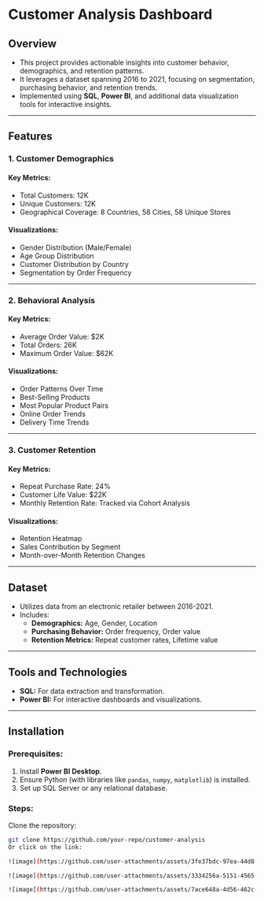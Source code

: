 # Customer Analysis Dashboard

## Overview
- This project provides actionable insights into customer behavior, demographics, and retention patterns.
- It leverages a dataset spanning 2016 to 2021, focusing on segmentation, purchasing behavior, and retention trends.
- Implemented using **SQL**, **Power BI**, and additional data visualization tools for interactive insights.

---

## Features

### 1. Customer Demographics
#### Key Metrics:
- Total Customers: 12K
- Unique Customers: 12K
- Geographical Coverage: 8 Countries, 58 Cities, 58 Unique Stores

#### Visualizations:
- Gender Distribution (Male/Female)
- Age Group Distribution
- Customer Distribution by Country
- Segmentation by Order Frequency

---

### 2. Behavioral Analysis
#### Key Metrics:
- Average Order Value: $2K
- Total Orders: 26K
- Maximum Order Value: $62K

#### Visualizations:
- Order Patterns Over Time
- Best-Selling Products
- Most Popular Product Pairs
- Online Order Trends
- Delivery Time Trends

---

### 3. Customer Retention
#### Key Metrics:
- Repeat Purchase Rate: 24%
- Customer Life Value: $22K
- Monthly Retention Rate: Tracked via Cohort Analysis

#### Visualizations:
- Retention Heatmap
- Sales Contribution by Segment
- Month-over-Month Retention Changes

---

## Dataset
- Utilizes data from an electronic retailer between 2016-2021.
- Includes:
  - **Demographics:** Age, Gender, Location
  - **Purchasing Behavior:** Order frequency, Order value
  - **Retention Metrics:** Repeat customer rates, Lifetime value

---

## Tools and Technologies
- **SQL:** For data extraction and transformation.
- **Power BI:** For interactive dashboards and visualizations.


---

## Installation

### Prerequisites:
1. Install **Power BI Desktop**.
2. Ensure Python (with libraries like `pandas`, `numpy`, `matplotlib`) is installed.
3. Set up SQL Server or any relational database.

### Steps:
Clone the repository:
   ```bash
   git clone https://github.com/your-repo/customer-analysis
Or click on the link: 

![image](https://github.com/user-attachments/assets/3fe37bdc-97ea-44d8-861f-a044bebced56)

![image](https://github.com/user-attachments/assets/3334256a-5151-4565-805f-0dbd6b7f75f6)

![image](https://github.com/user-attachments/assets/7ace648a-4d56-462c-a93b-d38eaa2ea605)



